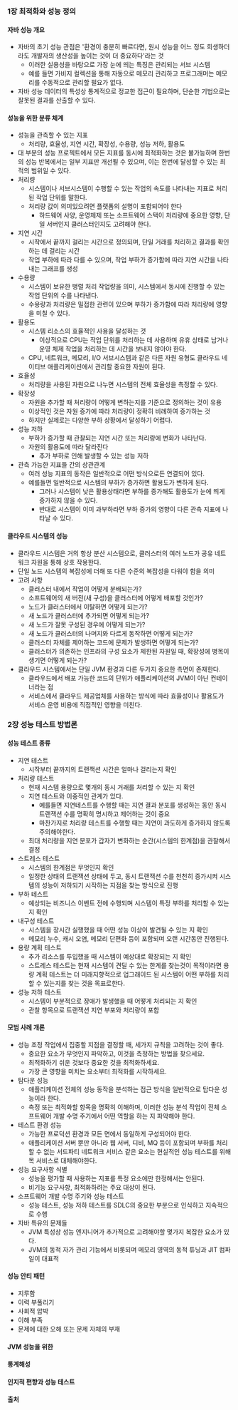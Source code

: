### 1장 최적화와 성능 정의
#### 자바 성능 개요
- 자바의 초기 성능 관점은 '환경이 충분히 빠르다면, 원시 성능을 어느 정도 희생하더라도 개발자의 생산성을 높이는 것이 더 중요하다'라는 것
  - 이러한 실용성을 바탕으로 가장 눈에 띄는 특징은 관리되는 서브 시스템
  - 예를 들면 가비지 컬렉션을 통해 자동으로 메모리 관리하고 프로그래머는 메모리를 수동적으로 관리할 필요가 없다.
- 자바 성능 데이터의 특성상 통계적으로 정교한 접근이 필요하며, 단순한 기법으로는 잘못된 결과를 산출할 수 있다.

#### 성능을 위한 분류 체계
- 성능을 관측할 수 있는 지표
  - 처리량, 효율성, 지연 시간, 확장성, 수용량, 성능 저하, 활용도
- 대 부분의 성능 프로젝트에서 모든 지표를 동시에 최적화하는 것은 불가능하며 한번의 성능 반복에서는 일부 지표만 개선될 수 있으며, 이는 한번에 달성할 수 있는 최적의 범위일 수 있다.
- 처리량
  - 시스템이나 서브시스템이 수행할 수 있는 작업의 속도를 나타내는 지표로 처리된 작업 단위를 말한다.
  - 처리량 값이 의미있으려면 플랫폼의 설명이 포함되어야 한다
    - 하드웨어 사양, 운영체제 또는 소프트웨어 스택이 처리량에 중요한 영향, 단일 서버인지 클러스터인지도 고려해야 한다.
- 지연 시간
  - 시작에서 끝까지 걸리는 시간으로 정의되며, 단일 거래를 처리하고 결과를 확인하는 데 걸리는 시간
  - 작업 부하에 따라 다를 수 있으며, 작업 부하가 증가함에 따라 지연 시간을 나타내는 그래프를 생성
- 수용량
  - 시스템이 보유한 병렬 처리 작업량을 의미, 시스템에서 동시에 진행할 수 있는 작업 단위의 수를 나타낸다.
  - 수용량과 처리량은 밀접한 관련이 있으며 부하가 증가함에 따라 처리량에 영향을 미칠 수 있다.
- 활용도
  - 시스템 리소스의 효율적인 사용을 달성하는 것
    - 이상적으로 CPU는 작업 단위를 처리하는 데 사용하며 유휴 상태로 남거나 운영 체제 작업을 처리하는 데 시간을 보내지 않아야 한다.
  - CPU, 네트워크, 메모리, I/O 서브시스템과 같은 다른 자원 유형도 클라우드 네이티브 애플리케이션에서 관리할 중요한 자원이 된다.
- 효율성
  - 처리량을 사용된 자원으로 나누면 시스템의 전체 효율성을 측정할 수 있다.
- 확장성
  - 자원을 추가할 때 처리량이 어떻게 변하는지를 기준으로 정의하는 것이 유용
  - 이상적인 것은 자원 증가에 따라 처리량이 정확히 비례하여 증가하는 것
  - 하지만 실제로는 다양한 부하 상황에서 달성하기 어렵다.
- 성능 저하
  - 부하가 증가할 때 관찰되는 지연 시간 또는 처리량에 변화가 나타난다.
  - 자원의 활용도에 따라 달라진다
     - 추가 부하로 인해 발생할 수 있는 성능 저하
- 관측 가능한 지표들 간의 상관관계
  - 여러 성능 지표의 동작은 일반적으로 어떤 방식으로든 연결되어 있다.
  - 예를들면 일반적으로 시스템의 부하가 증가하면 활용도가 변하게 된다.
    - 그러나 시스템이 낮은 활용상태라면 부하를 증가해도 활용도가 눈에 띄게 증가하지 않을 수 있다.
    - 반대로 시스템이 이미 과부하라면 부하 증가의 영향이 다른 관측 지표에 나타날 수 있다.

#### 클라우드 시스템의 성능
- 클라우드 시스템은 거의 항상 분산 시스템으로, 클러스터의 여러 노드가 공유 네트워크 자원을 통해 상호 작용한다.
- 단일 노드 시스템의 복잡성에 더해 또 다른 수준의 복잡성을 다워야 함을 의미
- 고려 사항
  - 클러스터 내에서 작업이 어떻게 분배되는가?
  - 소프트웨어의 새 버전(새 구성)을 클러스터에 어떻게 배포할 것인가?
  - 노드가 클러스터에서 이탈하면 어떻게 되는가?
  - 새 노드가 클러스터에 추가되면 어떻게 되는가?
  - 새 노드가 잘못 구성된 경우에 어떻게 되는가?
  - 새 노드가 클러스터의 나머지와 다르게 동작하면 어떻게 되는가?
  - 클러스터 자체를 제어하는 코드에 문제가 발생하면 어떻게 되는가?
  - 클러스터가 의존하는 인프라의 구성 요소가 제한된 자원일 때, 확장성에 병목이 생기면 어떻게 되는가?
- 클라우드 시스템에서는 단일 JVM 환경과 다른 두가지 중요한 측면이 존재한다.
  - 클라우드에서 배포 가능한 코드의 단위가 애플리케이션의 JVM이 아닌 컨테이너라는 점
  - 서비스에서 클라우드 제공업체를 사용하는 방식에 따라 효율성이나 활용도가 서비스 운영 비용에 직접적인 영향을 미친다.

### 2장 성능 테스트 방법론
#### 성능 테스트 종류
- 지연 테스트
  - 시작부터 끝까지의 트랜잭션 시간은 얼마나 걸리는지 확인
- 처리량 테스트
  - 현재 시스템 용량으로 몇개의 동시 거래를 처리할 수 있는 지 확인
  - 지연 테스트와 이중적인 관계가 있다.
    - 예를들면 지연테스트를 수행할 때는 지연 결과 분포를 생성하는 동안 동시 트랜잭션 수를 명확히 명시하고 제어하는 것이 중요
    - 마찬가지로 처리량 테스트를 수행할 때는 지연이 과도하게 증가하지 않도록 주의해야한다.
  - 최대 처리량을 지연 분포가 갑자기 변화하는 순간(시스템의 한계점)을 관찰해서 결정
- 스트레스 테스트
  - 시스템의 한계점은 무엇인지 확인
  - 일정한 상태의 트랜잭션 상태에 두고, 동시 트랜잭션 수를 천천히 증가시켜 시스템의 성능이 저하되기 시작하는 지점을 찾는 방식으로 진행
- 부하 테스트
  - 예상되는 비즈니스 이벤트 전에 수행되며 시스템이 특정 부하를 처리할 수 있는지 확인
- 내구성 테스트
  - 시스템을 장시간 실행했을 때 어떤 성능 이상이 발견될 수 있는 지 확인
  - 메모리 누수, 캐시 오염, 메모리 단편화 등이 포함되며 오랜 시간동안 진행된다.
- 용량 계획 테스트
  - 추가 리소스를 투입했을 때 시스템이 예상대로 확장되는 지 확인
  - 스트레스 테스트는 현재 시스템이 견딜 수 있는 한계를 찾는것이 목적이라면 용량 계획 테스트는 더 미래지향적으로 업그래이드 된 시스템이 어떤 부하를 처리할 수 있는지를 찾는 것을 목표로한다.
- 성능 저하 테스트
  - 시스템이 부분적으로 장애가 발생했을 때 어떻게 처리되는 지 확인
  - 관찰 항목으로 트랜잭션 지연 부포와 처리량이 포함

#### 모범 사례 개론
- 성능 조정 작업에서 집중할 지점을 결정할 때, 세가지 규칙을 고려하는 것이 좋다.
  - 중요한 요소가 무엇인지 파악하고, 이것을 측정하는 방법을 찾으세요.
  - 최적화하기 쉬운 것보다 중요한 것을 최적화하세요.
  - 가장 큰 영향을 미치는 요소부터 최적화를 시작하세요.
- 탐다운 성능
  - 애플리케이션 전체의 성능 동작을 분석하는 접근 방식을 일반적으로 탑다운 성능이라 한다.
  - 측정 또는 최적화할 항목을 명확히 이해하며, 이러한 성능 분석 작업이 전체 소프트웨어 개발 수명 주기에서 어떤 역할을 하는 지 파악해야 한다.
- 테스트 환경 성능
  - 가능한 프로덕션 환경과 모든 면에서 동일하게 구성되어야 한다.
  - 애플리케이션 서버 뿐만 아니라 웹 서버, 디비, MQ 등이 포함되며 부하를 처리할 수 없는 서드파티 네트워크 서비스 같은 요소는 현실적인 성능 테스트를 위해 목 서비스로 대체해야한다.
- 성능 요구사항 식별
  - 성능을 평가할 때 사용하는 지표를 특정 요소에만 한정해서는 안된다.
  - 비기능 요구사항, 최적화하려는 주요 대상이 된다.
- 소프트웨어 개발 수명 주기와 성능 테스트
  - 성능 테스트, 성능 저하 테스트를 SDLC의 중요한 부분으로 인식하고 지속적으로 수행
- 자바 특유의 문제들
  - JVM 특성상 성능 엔지니어가 추가적으로 고려해야할 몇가지 복잡한 요소가 있다.
  - JVM의 동적 자가 관리 기능에서 비롯되며 메모리 영역의 동적 튜닝과 JIT 컴파일이 대표적

#### 성능 안티 패턴
- 지루함
- 이력 부풀리기
- 사회적 압박
- 이해 부족
- 문제에 대한 오해 또는 문제 자체의 부재

#### JVM 성능을 위한

#### 통계해성

#### 인지적 편향과 성능 테스트
 
#### 출처

